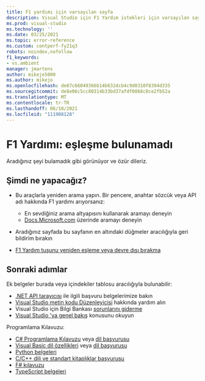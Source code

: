 ```yaml
---
title: F1 yardımı için varsayılan sayfa
description: Visual Studio için F1 Yardım istekleri için varsayılan sayfa
ms.prod: visual-studio
ms.technology: ''
ms.date: 03/25/2021
ms.topic: error-reference
ms.custom: contperf-fy21q3
robots: noindex,nofollow
f1_keywords:
- vs.ambient
manager: jmartens
author: mikejo5000
ms.author: mikejo
ms.openlocfilehash: de87c66049366b14b632dcb4c9d0310f8394d335
ms.sourcegitcommit: de8e06c5cc80314b33bd37afdf0868c8ce2fb52a
ms.translationtype: MT
ms.contentlocale: tr-TR
ms.lasthandoff: 06/10/2021
ms.locfileid: "111908128"
---
```

# <a name="f1-help-match-not-found"></a>F1 Yardımı: eşleşme bulunamadı

Aradığınız şeyi bulamadık gibi görünüyor ve özür dileriz. 

## <a name="now-what"></a>Şimdi ne yapacağız?

- Bu araçlarla yeniden arama yapın. Bir pencere, anahtar sözcük veya API adı hakkında F1 yardımı arıyorsanız:
  - En sevdiğiniz arama altyapısını kullanarak aramayı deneyin
  - [Docs.Microsoft.com](/) üzerinde aramayı deneyin

- Aradığınız sayfada bu sayfanın en altındaki düğmeler aracılığıyla geri bildirim bırakın

- [F1 Yardım tuşunu yeniden eşleme veya devre dışı bırakma](../not-in-toc/change-f1-help-key.md)


## <a name="next-steps"></a>Sonraki adımlar

Ek belgeler burada veya içindekiler tablosu aracılığıyla bulunabilir: 
- [.NET API tarayıcısı](/dotnet/api/) ile ilgili başvuru belgelerimize bakın
- [Visual Studio metin kodu Düzenleyicisi](../../ide/writing-code-in-the-code-and-text-editor.md) hakkında yardım alın
- Visual Studio için Bilgi Bankası [sorunlarını giderme](/troubleshoot/visualstudio/welcome-visual-studio/)
- [Visual Studio 'ya genel bakış](../../get-started/visual-studio-ide.md) konusunu okuyun

Programlama Kılavuzu:
- [C# Programlama Kılavuzu](/dotnet/csharp/programming-guide/) veya [dil başvurusu](/dotnet/csharp/language-reference/)
- [Visual Basic dil özellikleri](/dotnet/visual-basic/programming-guide/language-features/) veya [dil başvurusu](/dotnet/visual-basic/language-reference/)
- [Python belgeleri](https://docs.python.org/)
- [C/C++ dili ve standart kitaplıklar başvurusu](/cpp/cpp/c-cpp-language-and-standard-libraries)
- [F# kılavuzu](/dotnet/fsharp/)
- [TypeScript belgeleri](https://www.typescriptlang.org/docs)

